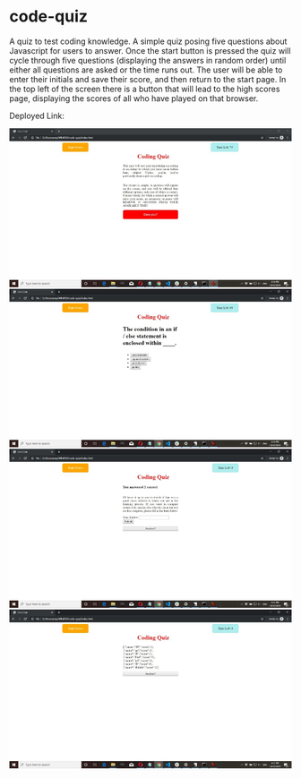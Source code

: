 # code-quiz
A quiz to test coding knowledge.
A simple quiz posing five questions about Javascript for users to answer. Once the start button is pressed the quiz will cycle through five questions (displaying the answers in random order) until either all questions are asked or the time runs out. The user will be able to enter their initials and save their score, and then return to the start page. In the top left of the screen there is a button that will lead to the high scores page, displaying the scores of all who have played on that browser.

Deployed Link:

![Start Page](https://github.com/JEQP/code-quiz/blob/master/readme1.jpg)
![Question](https://github.com/JEQP/code-quiz/blob/master/readme2.jpg)
![Quiz Over](https://github.com/JEQP/code-quiz/blob/master/readme3.jpg)
![High Scores](https://github.com/JEQP/code-quiz/blob/master/readme4.jpg)


